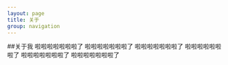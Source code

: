 ```yaml
---
layout: page
title: 关于 
group: navigation
---
```



##关于我
啦啦啦啦啦啦啦了
啦啦啦啦啦啦啦了
啦啦啦啦啦啦啦了
啦啦啦啦啦啦啦了
啦啦啦啦啦啦啦了
啦啦啦啦啦啦啦了


